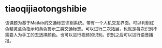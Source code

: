 # tiaoqijiaotongshibie
该课题为基于Matlab的交通标志识别系统。带有一个人机交互界面。可以判别红色精灵蓝色指示和黄色警示三类交通标志。可以进行二次拓展，也就是每次识别不需要人为手工的去选择颜色。也可以进行视频的识别。识别之后可以进行语音播报。
